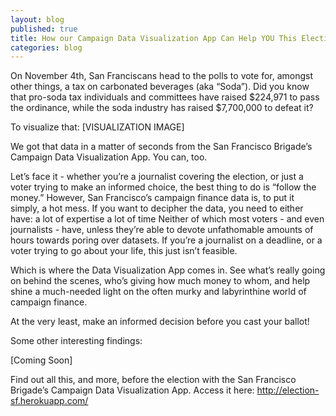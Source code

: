 ```yaml
---
layout: blog
published: true
title: How our Campaign Data Visualization App Can Help YOU This Election
categories: blog
---
```


On November 4th, San Franciscans head to the polls to vote for, amongst other things, a tax on carbonated beverages (aka “Soda”). Did you know that pro-soda tax individuals and committees have raised $224,971 to pass the ordinance, while the soda industry has raised $7,700,000 to defeat it?

To visualize that: [VISUALIZATION IMAGE]

We got that data in a matter of seconds from the San Francisco Brigade’s Campaign Data Visualization App. You can, too.

Let’s face it - whether you’re a journalist covering the election, or just a voter trying to make an informed choice, the best thing to do is “follow the money.” However, San Francisco’s campaign finance data is, to put it simply, a hot mess. If you want to decipher the data, you need to either have:
a lot of expertise
a lot of time
Neither of which most voters - and even journalists - have, unless they’re able to devote unfathomable amounts of hours towards poring over datasets. If you’re a journalist on a deadline, or a voter trying to go about your life, this just isn’t feasible.

Which is where the Data Visualization App comes in. See what’s really going on behind the scenes, who’s giving how much money to whom, and help shine a much-needed light on the often murky and labyrinthine world of campaign finance.

At the very least, make an informed decision before you cast your ballot!

Some other interesting findings:

[Coming Soon]

Find out all this, and more, before the election with the San Francisco Brigade’s Campaign Data Visualization App. Access it here: http://election-sf.herokuapp.com/